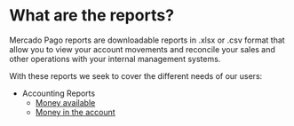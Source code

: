 # What are the reports?

Mercado Pago reports are downloadable reports in .xlsx or .csv format that allow you to view your account movements and reconcile your sales and other operations with your internal management systems.

With these reports we seek to cover the different needs of our users: 

* Accounting Reports
    + [Money available](https://www.mercadopago.com/developers/en/guides/manage-account/reports/available-money-reports/)
    + [Money in the account](https://www.mercadopago.com/developers/en/guides/manage-account/reports/account-money-reports/)